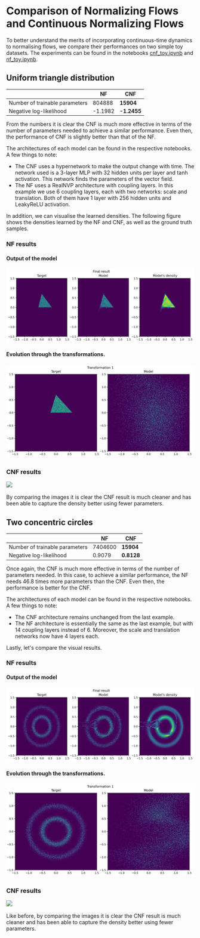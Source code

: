 # Comparison of Normalizing Flows and Continuous Normalizing Flows

To better understand the merits of incorporating continuous-time dynamics to normalising flows, we compare
their performances on two simple toy datasets. The experiments can be found in the notebooks
[cnf_toy.ipynb](cnf_toy.ipynb) and [nf_toy.ipynb](nf_toy.ipynb).

## Uniform triangle distribution
|                                | NF      | CNF         |
|--------------------------------|---------|-------------|
| Number of trainable parameters | 804888  | **15904**   |
| Negative log-likelihood        | -1.1982 | **-1.2455** |

From the numbers it is clear the CNF is much more effective in terms of the number of parameters needed
to achieve a similar performance. Even then, the performance of CNF is slightly better than that of the NF.

The architectures of each model can be found in the respective notebooks. A few things to note:
- The CNF uses a hypernetwork to make the output change with time. The network used is a 3-layer MLP with 32
hidden units per layer and tanh activation. This network finds the parameters of the vector field.
- The NF uses a RealNVP architecture with coupling layers. In this example we use 6 coupling layers, each
with two networks: scale and translation. Both of them have 1 layer with 256 hidden units and LeakyReLU activation.

In addition, we can visualise the learned densities. The following figure shows the densities learned by
the NF and CNF, as well as the ground truth samples.

### NF results
#### Output of the model
<img src="./triangle_results/nf-final.png" />

#### Evolution through the transformations.
<img src="./triangle_results/nf-viz.gif" />

### CNF results
<img src="./triangle_results/cnf-viz.gif" />

By comparing the images it is clear the CNF result is much cleaner and has been able to capture the 
density better using fewer parameters.

## Two concentric circles
|                                | NF      | CNF        |
|--------------------------------|---------|------------|
| Number of trainable parameters | 7404600 | **15904**  |
| Negative log-likelihood        | 0.9079  | **0.8128** |

Once again, the CNF is much more effective in terms of the number of parameters needed. In this case, to
achieve a similar performance, the NF needs 46.8 times more parameters than the CNF. Even then,
the performance is better for the CNF.

The architectures of each model can be found in the respective notebooks. A few things to note:
- The CNF architecture remains unchanged from the last example.
- The NF architecture is essentially the same as the last example, but with 14 coupling layers instead of 6.
Moreover, the scale and translation networks now have 4 layers each.

Lastly, let's compare the visual results.

### NF results
#### Output of the model
<img src="./circles_results/nf-final.png" />

#### Evolution through the transformations.
<img src="./circles_results/nf-viz.gif" />

### CNF results
<img src="./circles_results/cnf-viz.gif" />

Like before, by comparing the images it is clear the CNF result is much cleaner and has been able to capture the 
density better using fewer parameters.